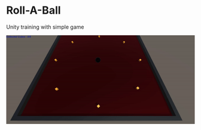 # Roll-A-Ball

Unity training with simple game

![RollABall](https://github.com/zumrudu-anka/Roll-A-Ball/blob/master/Presentation/RollABall.gif)
